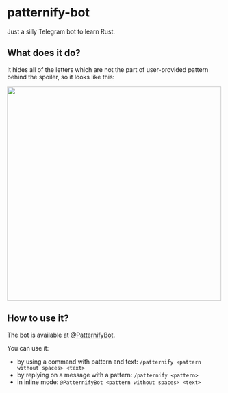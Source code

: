 # patternify-bot

Just a silly Telegram bot to learn Rust.

## What does it do?

It hides all of the letters which are not the part of user-provided pattern behind the spoiler, so it looks like this:

<img src="https://github.com/user-attachments/assets/a7f70ef4-6ee2-409c-aa74-1d1c366ebda5" width="500" />

## How to use it?

The bot is available at [@PatternifyBot](https://t.me/PatternifyBot).

You can use it:
- by using a command with pattern and text: `/patternify <pattern without spaces> <text>`
- by replying on a message with a pattern: `/patternify <pattern>`
- in inline mode: `@PatternifyBot <pattern without spaces> <text>`
